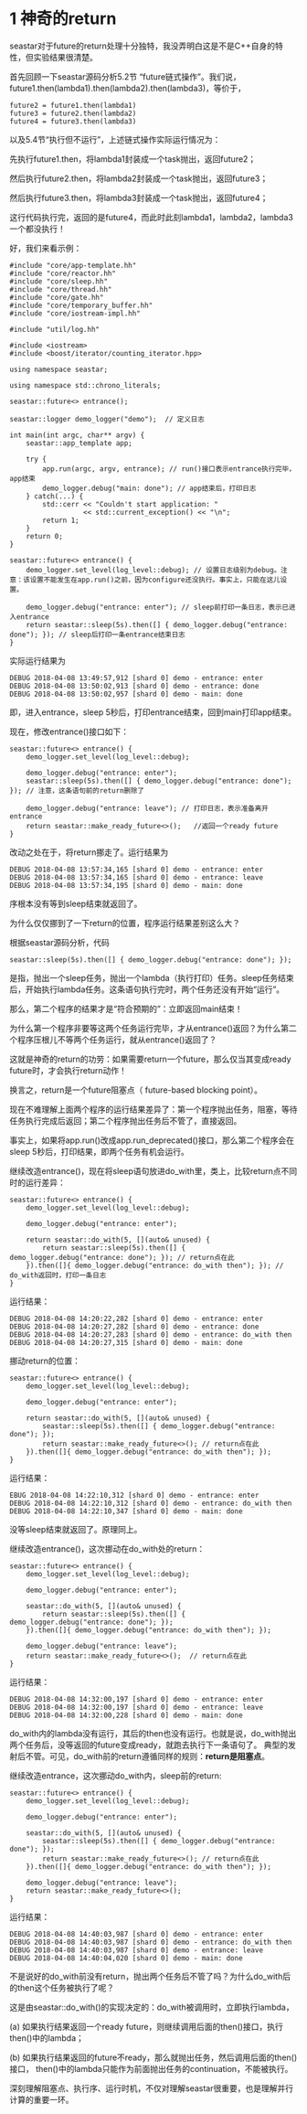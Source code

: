 # 1 神奇的return

seastar对于future的return处理十分独特，我没弄明白这是不是C++自身的特性，但实验结果很清楚。

首先回顾一下seastar源码分析5.2节 “future链式操作”。我们说， future1.then(lambda1).then(lambda2).then(lambda3)，等价于，

	future2 = future1.then(lambda1)
	future3 = future2.then(lambda2)
	future4 = future3.then(lambda3)

以及5.4节“执行但不运行”，上述链式操作实际运行情况为：

先执行future1.then，将lambda1封装成一个task抛出，返回future2；

然后执行future2.then，将lambda2封装成一个task抛出，返回future3；

然后执行future3.then，将lambda3封装成一个task抛出，返回future4；

这行代码执行完，返回的是future4，而此时此刻lambda1，lambda2，lambda3一个都没执行！

好，我们来看示例：

	#include "core/app-template.hh"
	#include "core/reactor.hh"
	#include "core/sleep.hh"
	#include "core/thread.hh"
	#include "core/gate.hh"
	#include "core/temporary_buffer.hh"
	#include "core/iostream-impl.hh"
	
	#include "util/log.hh"
	
	#include <iostream>
	#include <boost/iterator/counting_iterator.hpp>
	
	using namespace seastar;
	
	using namespace std::chrono_literals;
	
	seastar::future<> entrance();
	
	seastar::logger demo_logger("demo");  // 定义日志
	
	int main(int argc, char** argv) {
	    seastar::app_template app;
	
	    try {
	        app.run(argc, argv, entrance); // run()接口表示entrance执行完毕，app结束
	        demo_logger.debug("main: done"); // app结束后，打印日志
	    } catch(...) {
	        std::cerr << "Couldn't start application: "
	                  << std::current_exception() << "\n";
	        return 1;
	    }
	    return 0;
	}
	
	seastar::future<> entrance() {
	    demo_logger.set_level(log_level::debug); // 设置日志级别为debug。注意：该设置不能发生在app.run()之前，因为configure还没执行。事实上，只能在这儿设置。
	
	    demo_logger.debug("entrance: enter"); // sleep前打印一条日志，表示已进入entrance
	    return seastar::sleep(5s).then([] { demo_logger.debug("entrance: done"); }); // sleep后打印一条entrance结束日志
	}
	
实际运行结果为
	
	DEBUG 2018-04-08 13:49:57,912 [shard 0] demo - entrance: enter
	DEBUG 2018-04-08 13:50:02,913 [shard 0] demo - entrance: done
	DEBUG 2018-04-08 13:50:02,957 [shard 0] demo - main: done

即，进入entrance，sleep 5秒后，打印entrance结束，回到main打印app结束。 

现在，修改entrance()接口如下：

	seastar::future<> entrance() {
	    demo_logger.set_level(log_level::debug);
	
	    demo_logger.debug("entrance: enter");
	    seastar::sleep(5s).then([] { demo_logger.debug("entrance: done"); }); // 注意，这条语句前的return删除了
	
	    demo_logger.debug("entrance: leave"); // 打印日志，表示准备离开entrance
	    return seastar::make_ready_future<>();   //返回一个ready future 
	}

改动之处在于，将return挪走了。运行结果为
	
	DEBUG 2018-04-08 13:57:34,165 [shard 0] demo - entrance: enter
	DEBUG 2018-04-08 13:57:34,165 [shard 0] demo - entrance: leave
	DEBUG 2018-04-08 13:57:34,195 [shard 0] demo - main: done

序根本没有等到sleep结束就返回了。

为什么仅仅挪到了一下return的位置，程序运行结果差别这么大？

根据seastar源码分析，代码
	
	seastar::sleep(5s).then([] { demo_logger.debug("entrance: done"); });

是指，抛出一个sleep任务，抛出一个lambda（执行打印）任务。sleep任务结束后，开始执行lambda任务。这条语句执行完时，两个任务还没有开始“运行”。

那么，第二个程序的结果才是“符合预期的”：立即返回main结束！

为什么第一个程序非要等这两个任务运行完毕，才从entrance()返回？为什么第二个程序压根儿不等两个任务运行，就从entrance()返回了？

这就是神奇的return的功劳：如果需要return一个future，那么仅当其变成ready future时，才会执行return动作！

换言之，return是一个future阻塞点（ future-based blocking point）。

现在不难理解上面两个程序的运行结果差异了：第一个程序抛出任务，阻塞，等待任务执行完成后返回；第二个程序抛出任务后不管了，直接返回。

事实上，如果将app.run()改成app.run\_deprecated()接口，那么第二个程序会在sleep 5秒后，打印结果，即两个任务有机会运行。

继续改造entrance()，现在将sleep语句放进do_with里，类上，比较return点不同时的运行差异：

	seastar::future<> entrance() {
	    demo_logger.set_level(log_level::debug);
	
	    demo_logger.debug("entrance: enter");
	    
	    return seastar::do_with(5, [](auto& unused) {
	        return seastar::sleep(5s).then([] { demo_logger.debug("entrance: done"); }); // return点在此
	    }).then([]{ demo_logger.debug("entrance: do_with then"); }); // do_with返回时，打印一条日志
	}

运行结果：

	DEBUG 2018-04-08 14:20:22,282 [shard 0] demo - entrance: enter
	DEBUG 2018-04-08 14:20:27,282 [shard 0] demo - entrance: done
	DEBUG 2018-04-08 14:20:27,283 [shard 0] demo - entrance: do_with then
	DEBUG 2018-04-08 14:20:27,315 [shard 0] demo - main: done

挪动return的位置：

	seastar::future<> entrance() {
	    demo_logger.set_level(log_level::debug);
	
	    demo_logger.debug("entrance: enter");
	    
	    return seastar::do_with(5, [](auto& unused) {
	        seastar::sleep(5s).then([] { demo_logger.debug("entrance: done"); });
	        return seastar::make_ready_future<>(); // return点在此
	    }).then([]{ demo_logger.debug("entrance: do_with then"); });
	}

运行结果：

	EBUG 2018-04-08 14:22:10,312 [shard 0] demo - entrance: enter
	DEBUG 2018-04-08 14:22:10,312 [shard 0] demo - entrance: do_with then
	DEBUG 2018-04-08 14:22:10,347 [shard 0] demo - main: done

没等sleep结束就返回了。原理同上。

继续改造entrance()，这次挪动在do\_with处的return：
	
	seastar::future<> entrance() {
	    demo_logger.set_level(log_level::debug);
	
	    demo_logger.debug("entrance: enter");
	
	    seastar::do_with(5, [](auto& unused) {
	        return seastar::sleep(5s).then([] { demo_logger.debug("entrance: done"); });
	    }).then([]{ demo_logger.debug("entrance: do_with then"); });
	
	    demo_logger.debug("entrance: leave");
	    return seastar::make_ready_future<>();  // return点在此
	}

运行结果：

	DEBUG 2018-04-08 14:32:00,197 [shard 0] demo - entrance: enter
	DEBUG 2018-04-08 14:32:00,197 [shard 0] demo - entrance: leave
	DEBUG 2018-04-08 14:32:00,228 [shard 0] demo - main: done

do\_with内的lambda没有运行，其后的then也没有运行。也就是说，do\_with抛出两个任务后，没等返回的future变成ready，就跑去执行下一条语句了。
典型的发射后不管。可见，do\_with前的return遵循同样的规则：**return是阻塞点**。 

继续改造entrance，这次挪动do\_with内，sleep前的return:

	seastar::future<> entrance() {
	    demo_logger.set_level(log_level::debug);
	
	    demo_logger.debug("entrance: enter");
	
	    seastar::do_with(5, [](auto& unused) {
	        seastar::sleep(5s).then([] { demo_logger.debug("entrance: done"); });
	        return seastar::make_ready_future<>(); // return点在此
	    }).then([]{ demo_logger.debug("entrance: do_with then"); });
	
	    demo_logger.debug("entrance: leave");
	    return seastar::make_ready_future<>();
	}

运行结果：

	DEBUG 2018-04-08 14:40:03,987 [shard 0] demo - entrance: enter
	DEBUG 2018-04-08 14:40:03,987 [shard 0] demo - entrance: do_with then
	DEBUG 2018-04-08 14:40:03,987 [shard 0] demo - entrance: leave
	DEBUG 2018-04-08 14:40:04,020 [shard 0] demo - main: done

不是说好的do\_with前没有return，抛出两个任务后不管了吗？为什么do\_with后的then这个任务被执行了呢？

这是由seastar::do\_with()的实现决定的：do\_with被调用时，立即执行lambda，

(a) 如果执行结果返回一个ready future，则继续调用后面的then()接口，执行then()中的lambda；

(b) 如果执行结果返回的future不ready，那么就抛出任务，然后调用后面的then()接口， then()中的lambda只能作为前面抛出任务的continuation，不能被执行。

深刻理解阻塞点、执行序、运行时机，不仅对理解seastar很重要，也是理解并行计算的重要一环。